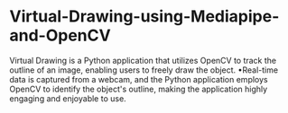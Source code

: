 # Virtual-Drawing-using-Mediapipe-and-OpenCV
Virtual Drawing is a Python application that utilizes OpenCV to track the outline of an image, enabling users
to freely draw the object.
•Real-time data is captured from a webcam, and the Python application employs OpenCV to identify the
object's outline, making the application highly engaging and enjoyable to use.
